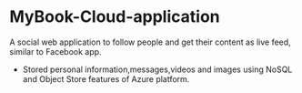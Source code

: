 # MyBook-Cloud-application

A social web application to follow people and get their content as live feed, similar to Facebook app.

- Stored personal information,messages,videos and images using NoSQL and Object Store features of Azure platform.
